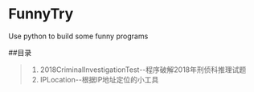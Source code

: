 # FunnyTry
Use python to build some funny programs

##目录
>1. 2018CriminalInvestigationTest--程序破解2018年刑侦科推理试题
>2. IPLocation--根据IP地址定位的小工具
